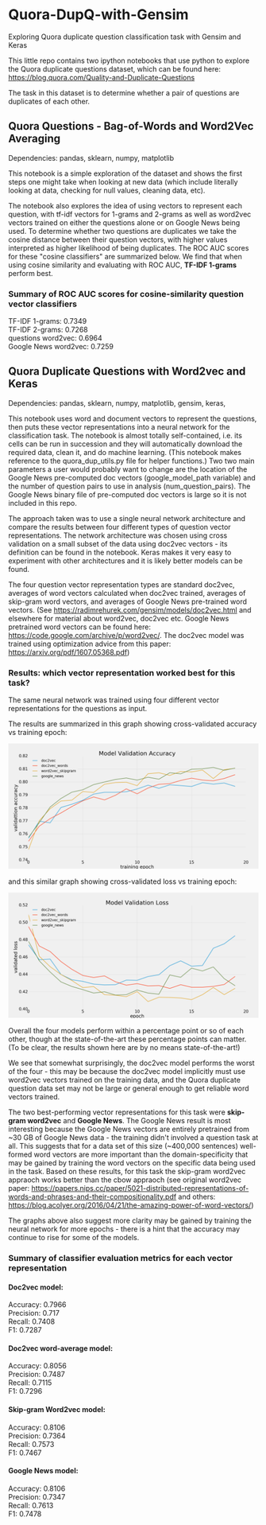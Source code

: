 # Quora-DupQ-with-Gensim
Exploring Quora duplicate question classification task with Gensim and Keras

This little repo contains two ipython notebooks that use python to explore the Quora duplicate questions dataset, which can be found here: https://blog.quora.com/Quality-and-Duplicate-Questions

The task in this dataset is to determine whether a pair of questions are duplicates of each other.

## Quora Questions - Bag-of-Words and Word2Vec Averaging

Dependencies: pandas, sklearn, numpy, matplotlib

This notebook is a simple exploration of the dataset and shows the first steps one might take when looking at new data (which include literally looking at data, checking for null values, cleaning data, etc). 

The notebook also explores the idea of using vectors to represent each question, with tf-idf vectors for 1-grams and 2-grams as well as word2vec vectors trained on either the questions alone or on Google News being used. To determine whether two questions are duplicates we take the cosine distance between their question vectors, with higher values interpreted as higher likelihood of being duplicates. The ROC AUC scores for these "cosine classifiers" are summarized below. We find that when using cosine similarity and evaluating with ROC AUC, <b>TF-IDF 1-grams</b> perform best.

### Summary of ROC AUC scores for cosine-similarity question vector classifiers

TF-IDF 1-grams:       0.7349 <br />
TF-IDF 2-grams:       0.7268 <br />
questions word2vec:   0.6964 <br />
Google News word2vec: 0.7259 <br />


## Quora Duplicate Questions with Word2vec and Keras

Dependencies: pandas, sklearn, numpy, matplotlib, gensim, keras, 

This notebook uses word and document vectors to represent the questions, then puts these vector representations into a neural network for the classification task. The notebook is almost totally self-contained, i.e. its cells can be run in succession and they will automatically download the required data, clean it, and do machine learning. (This notebook makes reference to the quora_dup_utils.py file for helper functions.) Two two main parameters a user would probably want to change are the location of the Google News pre-computed doc vectors (google_model_path variable) and the number of question pairs to use in analysis (num_question_pairs). The Google News binary file of pre-computed doc vectors is large so it is not included in this repo.

The approach taken was to use a single neural network architecture and compare the results between four different types of question vector representations. The network architecture was chosen using cross validation on a small subset of the data using doc2vec vectors - its definition can be found in the notebook. Keras makes it very easy to experiment with other architectures and it is likely better models can be found. 

The four question vector representation types are standard doc2vec, averages of word vectors calculated when doc2vec trained, averages of skip-gram word vectors, and averages of Google News pre-trained word vectors. (See https://radimrehurek.com/gensim/models/doc2vec.html and elsewhere for material about word2vec, doc2vec etc. Google News pretrained word vectors can be found here: https://code.google.com/archive/p/word2vec/. The doc2vec model was trained using optimization advice from this paper: https://arxiv.org/pdf/1607.05368.pdf)

### Results: which vector representation worked best for this task?

The same neural network was trained using four different vector representations for the questions as input. 

The results are summarized in this graph showing cross-validated accuracy vs training epoch: 

![alt tag](images/val_acc.png)

and this similar graph showing cross-validated loss vs training epoch: 

![alt tag](images/val_loss.png)

Overall the four models perform within a percentage point or so of each other, though at the state-of-the-art these percentage points can matter. (To be clear, the results shown here are by no means state-of-the-art!)

We see that somewhat surprisingly, the doc2vec model performs the worst of the four - this may be because the doc2vec model implicitly must use word2vec vectors trained on the training data, and the Quora duplicate question data set may not be large or general enough to get reliable word vectors trained. 

The two best-performing vector representations for this task were <b>skip-gram word2vec</b> and <b>Google News</b>. The Google News result is most interesting because the Google News vectors are entirely pretrained from ~30 GB of Google News data - the training didn't involved a question task at all. This suggests that for a data set of this size (~400,000 sentences) well-formed word vectors are more important than the domain-specificity that may be gained by training the word vectors on the specific data being used in the task. Based on these results, for this task the skip-gram word2vec appraoch works better than the cbow appraoch (see original word2vec paper: https://papers.nips.cc/paper/5021-distributed-representations-of-words-and-phrases-and-their-compositionality.pdf and others: https://blog.acolyer.org/2016/04/21/the-amazing-power-of-word-vectors/)

The graphs above also suggest more clarity may be gained by training the neural network for more epochs - there is a hint that the accuracy may continue to rise for some of the models. 

### Summary of classifier evaluation metrics for each vector representation

#### Doc2vec model:
Accuracy: 0.7966 <br />
Precision: 0.717 <br />
Recall: 0.7408 <br />
F1: 0.7287 <br />

#### Doc2vec word-average model:
Accuracy: 0.8056 <br />
Precision: 0.7487 <br />
Recall: 0.7115 <br />
F1: 0.7296 <br />

#### Skip-gram Word2vec model:
Accuracy: 0.8106 <br />
Precision: 0.7364 <br />
Recall: 0.7573 <br />
F1: 0.7467 <br />

#### Google News model:
Accuracy: 0.8106 <br />
Precision: 0.7347 <br />
Recall: 0.7613 <br />
F1: 0.7478 <br />

